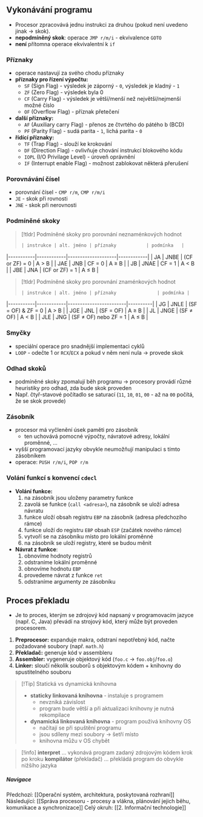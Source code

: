 ## Vykonávání programu
- Procesor zpracovává jednu instrukci za druhou (pokud není uvedeno jinak $\rightarrow$ skok).
- **nepodmíněný skok**: operace `JMP r/m/i` - ekvivalence `GOTO`
- **není** přítomna operace ekvivalentní k `if`

### Příznaky
- operace nastavují za svého chodu příznaky
- **příznaky pro řízení výpočtu:**
	- `SF` (Sign Flag) - výsledek je záporný - `0`, výsledek je kladný - `1`
	- `ZF` (Zero Flag) - výsledek byla $0$
	- `CF` (Carry Flag) - výsledek je větší/menší než největší/nejmenší možné číslo
	- `OF` (Overflow Flag) - příznak přetečení
- **další příznaky:**
	- `AF` (Auxiliary carry Flag) - přenos ze čtvrtého do pátého b (BCD)
	- `PF` (Parity Flag) - sudá parita - `1`, lichá parita - `0`
- **řídící příznaky:**
	- `TF` (Trap Flag) - slouží ke krokování
	- `DF` (Direction Flag) - ovlivňuje chování instrukcí blokového kódu
	- `IOPL` (I/O Privilage Level) - úroveň oprávnění
	- `IF` (Interrupt enable Flag) - možnost zablokovat některá přerušení
### Porovnávání čísel
- porovnání čísel - `CMP r/m`, `CMP r/m/i`
- `JE` - skok při rovnosti
- `JNE` - skok při nerovnosti

### Podmíněné skoky
>[!tldr] Podmíněné skoky pro porovnání neznaménkových hodnot
>```C
>| instrukce | alt. jméno | příznaky           | podmínka   |
|-----------|------------|--------------------|------------|
| JA        | JNBE       | (CF or ZF) = 0     |  A > B     |
| JAE       | JNB        | CF = 0             |  A ≥ B     |
| JB        | JNAE       | CF = 1             |  A < B     |
| JBE       | JNA        | (CF or ZF) = 1     |  A ≤ B     |

>[!tldr] Podmíněné skoky pro porovnání znaménkových hodnot
>```C
>| instrukce | alt. jméno | příznaky               | podmínka |
|-----------|------------|------------------------|----------|
| JG        | JNLE       | (SF = OF) & ZF = 0     | A > B    |
| JGE       | JNL        | (SF = OF)              | A ≥ B    |
| JL        | JNGE       | (SF ≠ OF)              | A < B    |
| JLE       | JNG        | (SF ≠ OF) nebo ZF = 1  | A ≤ B    |

### Smyčky
- speciální operace pro snadnější implementaci cyklů 
- `LOOP` - odečte $1$ or `RCX`/`ECX` a pokud v něm není nula $\rightarrow$ provede skok

### Odhad skoků
- podmíněné skoky zpomalují běh programu $\rightarrow$ procesory provádí různé heuristiky pro odhad, zda bude skok proveden
- Např. čtyř-stavové počítadlo se saturací (`11`, `10`, `01`, `00` - až na `00` počítá, že se skok provede)

### Zásobník
- procesor má vyčlenění úsek paměti pro zásobník
	- ten uchovává pomocné výpočty, návratové adresy, lokální proměnné, ...
- vyšší programovací jazyky obvykle neumožňují manipulaci s tímto zásobníkem
- operace: `PUSH r/m/i`, `POP r/m`

### Volání funkcí s konvencí `cdecl`
- **Volání funkce:**
	1. na zásobník jsou uloženy parametry funkce
	2. zavolá se funkce (`call <adresa>`), na zásobník se uloží adresa návratu
	3. funkce uloží obsah registru `EBP` na zásobník (adresa předchozího rámce)
	4. funkce uloží do registru `EBP` obsah `ESP` (začátek nového rámce)
	5. vytvoří se na zásobníku místo pro lokální proměnné
	6. na zásobník se uloží registry, které se budou měnit
- **Návrat z funkce**:
	1. obnovíme hodnoty registrů
	2. odstraníme lokální proměnné
	3. obnovíme hodnotu `EBP`
	4. provedeme návrat z funkce `ret`
	5. odstraníme argumenty ze zásobníku

## Proces překladu
- Je to proces, kterým se zdrojový kód napsaný v programovacím jazyce (např. C, Java) převádí na strojový kód, který může být proveden procesorem.

1. **Preprocesor:** expanduje makra, odstraní nepotřebný kód, načte požadované soubory (např. `math.h`)
2. **Překladač:** generuje kód v assembleru
3. **Assembler:** vygeneruje objektový kód (`foo.c` $\rightarrow$ `foo.obj`/`foo.o`)
4. **Linker:** sloučí několik souborů s objektovým kódem + knihovny do spustitelného souboru

>[!Tip] Statická vs dynamická knihovna
>- **staticky linkovaná knihovna** - instaluje s programem
>	- nevzniká závislost
>	- program bude větší a při aktualizaci knihovny je nutná rekompilace
>- **dynamická linkovaná knihovna** - program použivá knihovny OS
>	- načítají se při spuštění programu
>	- jsou sdíleny mezi soubory $\rightarrow$ šetří místo
>	- knihovna můžu v OS chybět


> [!info]
> **interpret** ... vykonává program zadaný zdrojovým kódem krok po kroku
> **kompilátor** (překladač) ... překládá program do obvykle nižšího jazyka

##### Navigace
Předchozí: [[Operační systém, architektura, poskytovaná rozhraní]]
Následující: [[Správa procesoru - procesy a vlákna, plánování jejich běhu, komunikace a synchronizace]]
Celý okruh: [[2. Informační technologie]]